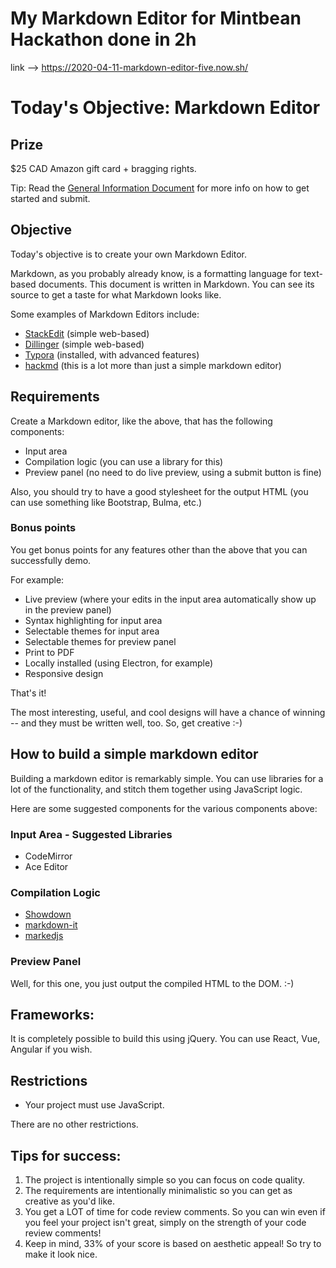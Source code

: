 # My Markdown Editor for Mintbean Hackathon done in 2h

link --> https://2020-04-11-markdown-editor-five.now.sh/


# Today's Objective: Markdown Editor

## Prize

$25 CAD Amazon gift card + bragging rights.

Tip: Read the [General Information Document](General%20Information.md) for more info on how to get started and submit.

## Objective

Today's objective is to create your own Markdown Editor.

Markdown, as you probably already know, is a formatting language for text-based documents. This document is written in Markdown. You can see its source to get a taste for what Markdown looks like.

Some examples of Markdown Editors include:

* [StackEdit](https://stackedit.io/) (simple web-based)
* [Dillinger](https://dillinger.io/) (simple web-based)
* [Typora](https://typora.io/) (installed, with advanced features)
* [hackmd](https://hackmd.io/) (this is a lot more than just a simple markdown editor)

## Requirements

Create a Markdown editor, like the above, that has the following components:

* Input area
* Compilation logic (you can use a library for this)
* Preview panel (no need to do live preview, using a submit button is fine)

Also, you should try to have a good stylesheet for the output HTML (you can use something like Bootstrap, Bulma, etc.)

### Bonus points

You get bonus points for any features other than the above that you can successfully demo. 

For example:

* Live preview (where your edits in the input area automatically show up in the preview panel)
* Syntax highlighting for input area
* Selectable themes for input area
* Selectable themes for preview panel
* Print to PDF
* Locally installed (using Electron, for example)
* Responsive design 

That's it!

The most interesting, useful, and cool designs will have a chance of winning -- and they must be written well, too. So, get creative :-)

## How to build a simple markdown editor

Building a markdown editor is remarkably simple. You can use libraries for a lot of the functionality, and stitch them together using JavaScript logic.

Here are some suggested components for the various components above:

### Input Area - Suggested Libraries

* CodeMirror
* Ace Editor

### Compilation Logic

* [Showdown](https://github.com/showdownjs/showdown)
* [markdown-it](https://github.com/markdown-it/markdown-it)
* [markedjs](https://github.com/markedjs/marked)

### Preview Panel

Well, for this one, you just output the compiled HTML to the DOM. :-)

## Frameworks:

It is completely possible to build this using jQuery. You can use React, Vue, Angular if you wish.

## Restrictions

* Your project must use JavaScript.

There are no other restrictions.

## Tips for success:

1. The project is intentionally simple so you can focus on code quality.
1. The requirements are intentionally minimalistic so you can get as creative as you'd like.
1. You get a LOT of time for code review comments. So you can win even if you feel your project isn't great, simply on the strength of your code review comments!
1. Keep in mind, 33% of your score is based on aesthetic appeal! So try to make it look nice.
